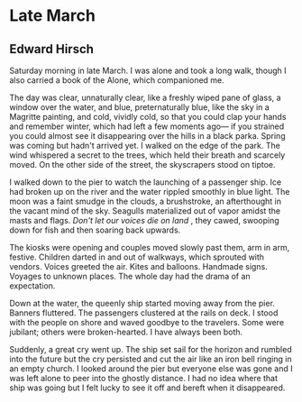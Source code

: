 # Late March
## Edward Hirsch
Saturday morning in late March.
I was alone and took a long walk,
though I also carried a book
of the Alone, which companioned me.

The day was clear, unnaturally clear,
like a freshly wiped pane of glass,
a window over the water,
and blue, preternaturally blue,
like the sky in a Magritte painting,
and cold, vividly cold, so that
you could clap your hands and remember
winter, which had left a few moments ago—
if you strained you could almost see it
disappearing over the hills in a black parka.
Spring was coming but hadn't arrived yet.
I walked on the edge of the park.
The wind whispered a secret to the trees,
which held their breath
and scarcely moved.
On the other side of the street,
the skyscrapers stood on tiptoe.

I walked down to the pier to watch
the launching of a passenger ship.
Ice had broken up on the river
and the water rippled smoothly in blue light.
The moon was a faint smudge
in the clouds, a brushstroke, an afterthought
in the vacant mind of the sky.
Seagulls materialized out of vapor
amidst the masts and flags.
 _Don't let our voices die on land_ ,
they cawed, swooping down for fish
and then soaring back upwards.

The kiosks were opening
and couples moved slowly past them,
arm in arm, festive.
Children darted in and out of walkways,
which sprouted with vendors.
Voices greeted the air.
Kites and balloons. Handmade signs.
Voyages to unknown places.
The whole day had the drama of an expectation.

Down at the water, the queenly ship
started moving away from the pier.
Banners fluttered.
The passengers clustered at the rails on deck.
I stood with the people on shore and waved
goodbye to the travelers.
Some were jubilant;
others were broken-hearted.
I have always been both.

Suddenly, a great cry went up.
The ship set sail for the horizon
and rumbled into the future
but the cry persisted
and cut the air
like an iron bell ringing
in an empty church.
I looked around the pier
but everyone else was gone
and I was left alone
to peer into the ghostly distance.
I had no idea where that ship was going
but I felt lucky to see it off
and bereft when it disappeared.